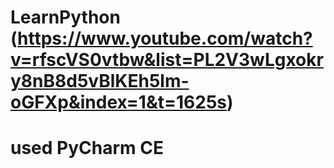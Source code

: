 # LearnPython (https://www.youtube.com/watch?v=rfscVS0vtbw&list=PL2V3wLgxokry8nB8d5vBlKEh5lm-oGFXp&index=1&t=1625s)
# used PyCharm CE
